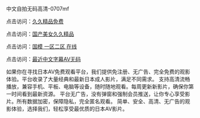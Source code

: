 中文自拍无码高清-0707mf

点击访问：<a href="https://fdhf-454.pages.dev/">久久精品免费</a>

点击访问：<a href="https://bered.pages.dev/">国产美女久久精品</a>

点击访问：<a href="https://rtj-3zo.pages.dev/">国模 一区二区 在线</a>

点击访问：<a href="https://vassv.pages.dev/">最近中文字幕AV无码</a>

如果你在寻找日本AV免费观看平台，我们提供免注册、无广告、完全免费的观影体验。平台收录了大量经典和最新日本成人影片，满足不同需求。
支持高清流畅播放，兼容手机、平板、电脑等设备，随时随地观看。每周更新新影片，确保你第一时间看到最新资源。
平台无广告，没有弹窗和强制会员推送，让你专心享受影片。所有数据加密，保障隐私，完全匿名观看。
简单、安全、高清、无广告的观影体验，选择我们，轻松享受最优质的日本AV影片。

<span style="display:none;">[Canonical link](）</span>


